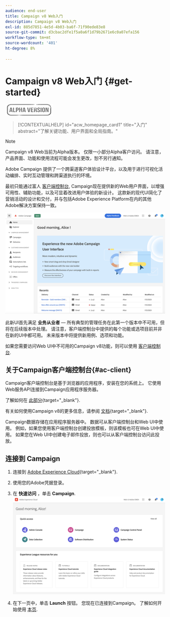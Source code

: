 ```yaml
---
audience: end-user
title: Campaign v8 Web入门
description: Campaign v8 Web入门
exl-id: 885d7851-4e5d-4b03-ba6f-71f90ede83e8
source-git-commit: d3cbac2dfe1f5a0a6f1d79b2671e6c0a07efa156
workflow-type: tm+mt
source-wordcount: '401'
ht-degree: 8%

---
```


# Campaign v8 Web入门 {#get-started}

![](../assets/do-not-localize/badge.png)

<!--
V8 web overview
context, scope (targets cross-channel practitioners), limitations
only existing customers
-->
>[!CONTEXTUALHELP]
>id="acw_homepage_card1"
>title="入门"
>abstract="了解关键功能、用户界面和全局指南。"

>[!NOTE]
>
>Campaign v8 Web当前为Alpha版本。 仅限一小部分Alpha客户访问。 请注意，产品界面、功能和使用流程可能会发生更改，恕不另行通知。

Adobe Campaign 提供了一个跨渠道客户体验设计平台，以及用于进行可视化活动编排、实时互动管理和跨渠道执行的环境。

最初只能通过富人 [客户端控制台](#ac-client), Campaign现在提供新的Web用户界面，以增强可用性、辅助功能，以及可显着改进用户体验的新设计。 这款新的现代UI简化了营销活动的设计和交付，并与包括Adobe Experience Platform在内的其他Adobe解决方案保持一致。


![](assets/home.png)

此新UI首先满足 **业务从业者**  — 所有典型的管理任务在此第一个版本中不可用，但将在后续版本中处理。 请注意，客户端控制台中提供的每个功能或选项目前并非在新的UI中都可用。 未来版本中将提供新用例、选项和功能。

如果您需要访问Web UI中不可用的Campaign v8功能，则可以使用 [客户端控制台](#ac-client).

## 关于Campaign客户端控制台{#ac-client}

Campaign客户端控制台是基于浏览器的应用程序，安装在您的系统上。 它使用Web服务API连接到Campaign应用程序服务器。

了解如何在 [此部分](https://experienceleague.adobe.com/docs/campaign/campaign-v8/new/connect.html){target="_blank"}.

有关如何使用Campaign v8的更多信息，请参阅 [文档](https://experienceleague.adobe.com/docs/campaign/campaign-v8/campaign-home.html?lang=zh-Hans){target="_blank"}.

Campaign数据存储在应用程序服务器中。 数据可从客户端控制台和Web UI中使用。 例如，如果您使用客户端控制台创建投放模板，则该模板也可在Web UI中使用。 如果您在Web UI中创建电子邮件投放，则也可以从客户端控制台访问此投放。

## 连接到 Campaign


1. 连接到 [Adobe Experience Cloud](http://experience.adobe.com){target="_blank"}.
1. 使用您的Adobe凭据登录。
1. 在 **快速访问** ，单击 **Campaign**.
   ![](assets/connect.png)

1. 在下一页中，单击 **Launch** 按钮。
您现在已连接到Campaign。 了解如何开始使用 [本页](user-interface.md).

<!--
-> experience cloud home: "Campaign" -> home campaign v8
-> or Campaign v8 web if direct URL
-->

